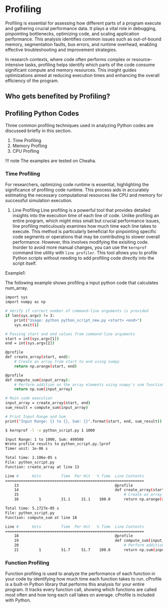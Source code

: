 # Profiling

Profiling is essential for assessing how different parts of a program execute and gathering crucial performance data. It plays a vital role in debugging, pinpointing bottlenecks, optimizing code, and scaling application performance. This analysis identifies common issues such as out-of-bound memory, segmentation faults, bus errors, and runtime overhead, enabling effective troubleshooting and improvement strategies.

In research contexts, where code often performs complex or resource-intensive tasks, profiling helps identify which parts of the code consume significant compute and memory resources. This insight guides optimizations aimed at reducing execution times and enhancing the overall efficiency of the program.

## Who gets benefited by Profiling?

## Profiling Python Codes

Three common profiling techniques used in analyzing Python codes are discussed briefly in this section.

1. Time Profiling
2. Memory Profling
3. CPU Profling

!!! note
The examples are tested on Cheaha.

### Time Profiling

For researchers, optimizing code runtime is essential, highlighting the significance of profiling code runtime. This process aids in accurately estimating the necessary computational resources like CPU and memory for successful simulation execution.

1. Line Profiling
Line profiling is a powerful tool that provides detailed insights into the execution time of each line of code. Unlike profiling an entire program, which might miss small but crucial performance issues, line profiling meticulously examines how much time each line takes to execute. This method is particularly beneficial for pinpointing specific code segments or operations that may be contributing to slower overall performance. However, this involves modifying the exisiting code. Inorder to avoid more manual changes, you can use the `kernprof` command line utility with `line profiler`. This tool allows you to profile Python scripts without needing to add profiling code directly into the script itself.

Example1:

The following example shows profiling a input python code that calculates num_array.

```bash
import sys
import numpy as np

# Verify if correct number of command-line arguments is provided
if len(sys.argv) != 3:
    print("Usage: python python_script_new.py <start> <end>")
    sys.exit(1)

# Passing start and end values from command-line arguments
start = int(sys.argv[1])
end = int(sys.argv[2])

@profile
def create_array(start, end):
    # Create an array from start to end using numpy
    return np.arange(start, end)

@profile
def compute_sum(input_array):
    # Perform addition on the array elements using numpy's sum function
    return np.sum(input_array)

# Main code execution
input_array = create_array(start, end)
sum_result = compute_sum(input_array)

# Print Input Range and Sum
print("Input Range: {} to {}, Sum: {}".format(start, end, sum_result))
```

```bash
$ kernprof -l -v python_script.py 1 1000

Input Range: 1 to 1000, Sum: 499500
Wrote profile results to python_script.py.lprof
Timer unit: 1e-06 s

Total time: 2.106e-05 s
File: python_script.py
Function: create_array at line 13

Line #      Hits         Time  Per Hit   % Time  Line Contents
==============================================================
    13                                           @profile
    14                                           def create_array(start, end):
    15                                               # Create an array from start to end using numpy
    16         1         21.1     21.1    100.0      return np.arange(start, end)

Total time: 5.1727e-05 s
File: python_script.py
Function: compute_sum at line 18

Line #      Hits         Time  Per Hit   % Time  Line Contents
==============================================================
    18                                           @profile
    19                                           def compute_sum(input_array):
    20                                               # Perform addition on the array elements using numpy's sum function
    21         1         51.7     51.7    100.0      return np.sum(input_array)
```

### Function Profiling

Function profiling is used to analyze the performance of each function in your code by identifying how much time each function takes to run. cProfile is a built-in Python library that performs this analysis for your entire program. It tracks every function call, showing which functions are called most often and how long each call takes on average. cProfile is included with Python.
